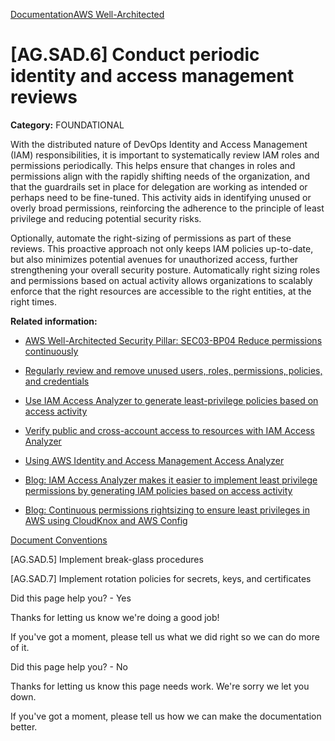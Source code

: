 [Documentation](/index.html)[AWS Well-Architected](devops-guidance.html)

# [AG.SAD.6] Conduct periodic identity and access management reviews

**Category:** FOUNDATIONAL

With the distributed nature of DevOps Identity and Access Management (IAM) responsibilities, it is important to systematically review IAM roles and permissions periodically. This helps ensure that changes in roles and permissions align with the rapidly shifting needs of the organization, and that the guardrails set in place for delegation are working as intended or perhaps need to be fine-tuned. This activity aids in identifying unused or overly broad permissions, reinforcing the adherence to the principle of least privilege and reducing potential security risks.

Optionally, automate the right-sizing of permissions as part of these reviews. This proactive approach not only keeps IAM policies up-to-date, but also minimizes potential avenues for unauthorized access, further strengthening your overall security posture. Automatically right sizing roles and permissions based on actual activity allows organizations to scalably enforce that the right resources are accessible to the right entities, at the right times.

**Related information:**

* [AWS Well-Architected Security Pillar: SEC03-BP04 Reduce permissions continuously](https://docs.aws.amazon.com/wellarchitected/latest/security-pillar/sec_permissions_continuous_reduction.html)

* [Regularly review and remove unused users, roles, permissions, policies, and credentials](https://docs.aws.amazon.com/IAM/latest/UserGuide/best-practices.html#remove-credentials)

* [Use IAM Access Analyzer to generate least-privilege policies based on access activity](https://docs.aws.amazon.com/IAM/latest/UserGuide/best-practices.html#bp-gen-least-privilege-policies)

* [Verify public and cross-account access to resources with IAM Access Analyzer](https://docs.aws.amazon.com/IAM/latest/UserGuide/best-practices.html#bp-preview-access)

* [Using AWS Identity and Access Management Access Analyzer](https://docs.aws.amazon.com/IAM/latest/UserGuide/what-is-access-analyzer.html)

* [Blog: IAM Access Analyzer makes it easier to implement least privilege permissions by generating IAM policies based on access activity](https://aws.amazon.com/blogs/security/iam-access-analyzer-makes-it-easier-to-implement-least-privilege-permissions-by-generating-iam-policies-based-on-access-activity/)

* [Blog: Continuous permissions rightsizing to ensure least privileges in AWS using CloudKnox and AWS Config](https://aws.amazon.com/blogs/mt/continuous-permissions-rightsizing-ensure-least-privileges-aws-using-cloudknox-aws-config/)


[Document Conventions](/general/latest/gr/docconventions.html)

\[AG.SAD.5] Implement break-glass procedures

\[AG.SAD.7] Implement rotation policies for secrets, keys, and certificates

Did this page help you? - Yes

Thanks for letting us know we're doing a good job!

If you've got a moment, please tell us what we did right so we can do more of it.

Did this page help you? - No

Thanks for letting us know this page needs work. We're sorry we let you down.

If you've got a moment, please tell us how we can make the documentation better.</awsdocs-view></awsui-app-layout>
